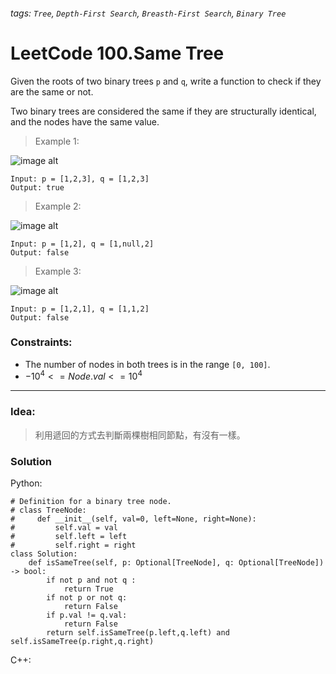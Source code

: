###### tags: `Tree`, `Depth-First Search`, `Breasth-First Search`, `Binary Tree`

# LeetCode 100.Same Tree
Given the roots of two binary trees ```p``` and ```q```, write a function to check if they are the same or not.

Two binary trees are considered the same if they are structurally identical, and the nodes have the same value.  
  
 

>Example 1:

![image alt](https://assets.leetcode.com/uploads/2020/12/20/ex1.jpg)
```
Input: p = [1,2,3], q = [1,2,3]
Output: true
```
>Example 2:

![image alt](https://assets.leetcode.com/uploads/2020/12/20/ex2.jpg)
```
Input: p = [1,2], q = [1,null,2]
Output: false
```
>Example 3:

![image alt](https://assets.leetcode.com/uploads/2020/12/20/ex3.jpg)
```
Input: p = [1,2,1], q = [1,1,2]
Output: false
```
 

### Constraints:

- The number of nodes in both trees is in the range ```[0, 100]```.
- $-10^4 <= Node.val <= 10^4$
---
### Idea:
>利用遞回的方式去判斷兩棵樹相同節點，有沒有一樣。
### Solution

Python:
```python=
# Definition for a binary tree node.
# class TreeNode:
#     def __init__(self, val=0, left=None, right=None):
#         self.val = val
#         self.left = left
#         self.right = right
class Solution:
    def isSameTree(self, p: Optional[TreeNode], q: Optional[TreeNode]) -> bool:
        if not p and not q :
            return True
        if not p or not q:
            return False
        if p.val != q.val:
            return False
        return self.isSameTree(p.left,q.left) and self.isSameTree(p.right,q.right) 
```

C++:
```cpp=
```
